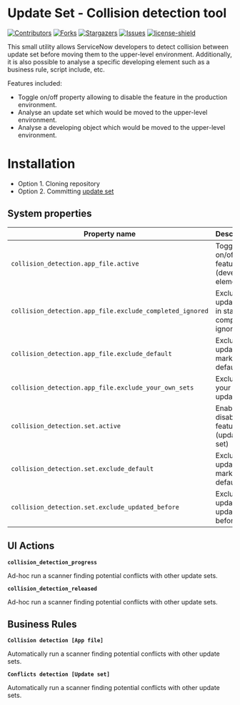 # Update Set - Collision detection tool

[![Contributors][contributors-shield]][contributors-url]
[![Forks][forks-shield]][forks-url]
[![Stargazers][stars-shield]][stars-url]
[![Issues][issues-shield]][issues-url]
[![license-shield]][license-url]

This small utility allows ServiceNow developers to detect collision between update set before moving them to the upper-level environment. Additionally, it is also possible to analyse a specific developing element such as a business rule, script include, etc.

Features included:

- Toggle on/off property allowing to disable the feature in the production environment.
- Analyse an update set which would be moved to the upper-level environment.
- Analyse a developing object which would be moved to the upper-level environment.

# Installation

- Option 1. Cloning repository
- Option 2. Committing [update set](./releases/collision_detection_tool_100.xml)

## System properties

| Property name | Description |
| ------------- | ----------- |
| `collision_detection.app_file.active` | Toggle on/off the feature (developing element) |
| `collision_detection.app_file.exclude_completed_ignored` | Exclude update sets in states completed / ignored |
| `collision_detection.app_file.exclude_default` | Exclude update sets markes as default |
| `collision_detection.app_file.exclude_your_own_sets` | Exclude your own update sets |
| `collision_detection.set.active` | Enable / disable the feature (update set) |
| `collision_detection.set.exclude_default` | Exclude update sets markes as default |
| `collision_detection.set.exclude_updated_before` | Exclude update sets updated before |

## UI Actions

**`collision_detection_progress`**

Ad-hoc run a scanner finding potential conflicts with other update sets.

**`collision_detection_released`**

Ad-hoc run a scanner finding potential conflicts with other update sets.

## Business Rules

**`Collision detection [App file]`**

Automatically run a scanner finding potential conflicts with other update sets.

**`Conflicts detection [Update set]`**

Automatically run a scanner finding potential conflicts with other update sets.


[contributors-shield]: https://img.shields.io/github/contributors/AlexAlvarez092/SN-Update-Set-Collision-Detection-Tool.svg?style=for-the-badge
[contributors-url]: https://github.com/AlexAlvarez092/SN-Update-Set-Collision-Detection-Tool/graphs/contributors

[forks-shield]: https://img.shields.io/github/forks/AlexAlvarez092/SN-Update-Set-Collision-Detection-Tool.svg?style=for-the-badge
[forks-url]: https://github.com/AlexAlvarez092/SN-Update-Set-Collision-Detection-Tool/network/members

[stars-shield]: https://img.shields.io/github/stars/AlexAlvarez092/SN-Update-Set-Collision-Detection-Tool.svg?style=for-the-badge
[stars-url]: https://github.com/gAlexAlvarez092/SN-Update-Set-Collision-Detection-Tool/stargazers

[issues-shield]: https://img.shields.io/github/issues/AlexAlvarez092/SN-Update-Set-Collision-Detection-Tool.svg?style=for-the-badge
[issues-url]: https://github.com/AlexAlvarez092/SN-Update-Set-Collision-Detection-Tool/issues

[license-shield]: https://img.shields.io/github/license/AlexAlvarez092/SN-Update-Set-Collision-Detection-Tool.svg?style=for-the-badge
[license-url]: https://github.com/AlexAlvarez092/SN-Update-Set-Collision-Detection-Tool/blob/master/LICENSE.txt
